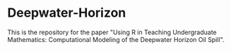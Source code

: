 # Deepwater-Horizon
This is the repository for the paper "Using R in Teaching Undergraduate Mathematics: Computational Modeling of the Deepwater Horizon Oil Spill". 
